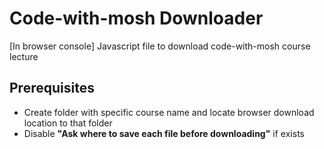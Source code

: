 # Code-with-mosh Downloader
[In browser console] Javascript file to download code-with-mosh course lecture

## Prerequisites
- Create folder with specific course name and locate browser download location to that folder
- Disable **"Ask where to save each file before downloading"** if exists
